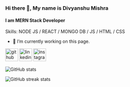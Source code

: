 ### Hi there 👋, My name is Divyanshu Mishra
#### I am MERN Stack Developer

Skills: NODE JS / REACT / MONGO DB / JS / HTML / CSS

- 🔭 I’m currently working on this page. 


[<img src='https://cdn.jsdelivr.net/npm/simple-icons@3.0.1/icons/github.svg' alt='github' height='40'>](https://github.com/ithevyanshu)  [<img src='https://cdn.jsdelivr.net/npm/simple-icons@3.0.1/icons/linkedin.svg' alt='linkedin' height='40'>](https://www.linkedin.com/in/ithevyanshu/)  [<img src='https://cdn.jsdelivr.net/npm/simple-icons@3.0.1/icons/instagram.svg' alt='instagram' height='40'>](https://www.instagram.com/ithevyanshu/)  

![GitHub stats](https://github-readme-stats.vercel.app/api?username=ithevyanshu&show_icons=true&count_private=true)  

![GitHub streak stats](https://github-readme-streak-stats.herokuapp.com/?user=ithevyanshu)  

